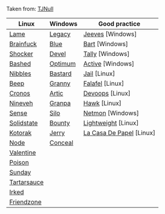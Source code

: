 Taken from: [TJNull](https://www.reddit.com/r/oscp/comments/cu6jhb/updated_oscplike_boxes_from_hackthebox_by_tjnull/)

|Linux|Windows|Good practice|
|-----|-------|-------------|
|[Lame](https://www.youtube.com/watch?v=Ru8YxARNS7M)|[Legacy](https://www.youtube.com/watch?v=uV6WNOfP8s8)|[Jeeves](https://www.youtube.com/watch?v=EKGBskG8APc) [Windows]|
|[Brainfuck](https://www.youtube.com/watch?v=o5x1yg3JnYI)|[Blue](https://www.youtube.com/watch?v=YRsfX6DW10E)|[Bart](https://www.youtube.com/watch?v=Cz6vQvGGiuc) [Windows]|
|[Shocker](https://www.youtube.com/watch?v=IBlTdguhgfY)|[Devel](https://www.youtube.com/watch?v=2LNyAbroZUk)|[Tally](https://www.youtube.com/watch?v=l-wzBhc9wFc) [Windows]|
|[Bashed](https://www.youtube.com/watch?v=2DqdPcbYcy8)|[Optimum](https://www.youtube.com/watch?v=kWTnVBIpNsE)|[Active](https://www.youtube.com/watch?v=jUc1J31DNdw) [Windows]|
|[Nibbles](https://www.youtube.com/watch?v=s_0GcRGv6Ds)|[Bastard](https://www.youtube.com/watch?v=lP-E5vmZNC0)|[Jail](https://www.youtube.com/watch?v=80-73OYcrrk) [Linux]|
|[Beep](https://www.youtube.com/watch?v=XJmBpOd__N8)|[Granny](https://www.youtube.com/watch?v=ZfPVGJGkORQ)|[Falafel](https://www.youtube.com/watch?v=CUbWpteTfio) [Linux]|
|[Cronos](https://www.youtube.com/watch?v=CYeVUmOar3I)|[Artic](https://www.youtube.com/watch?v=e9lVyFH7-4o)|[Devoops](https://www.youtube.com/watch?v=tQ34Ntkr7H4) [Linux]|
|[Nineveh](https://www.youtube.com/watch?v=K9DKULxSBK4)|[Granpa](https://www.youtube.com/watch?v=ZfPVGJGkORQ)|[Hawk](https://www.youtube.com/watch?v=UGd9JE1ZXUI) [Linux]|
|[Sense](https://www.youtube.com/watch?v=d2nVDoVr0jE)|[Silo](https://www.youtube.com/watch?v=2c7SzNo9uoA)|[Netmon](https://www.youtube.com/watch?v=ZxvgniJXbOo) [Windows]|
|[Solidstate](https://www.youtube.com/watch?v=_QapCUx55Xk)|[Bounty](https://www.youtube.com/watch?v=7ur4om1K98Y)|[Lightweight](https://www.youtube.com/watch?v=yQgtDoCDAYk) [Linux]|
|[Kotorak](https://www.youtube.com/watch?v=38e-sxPWiuY)|[Jerry](https://www.youtube.com/watch?v=PJeBIey8gc4)|[La Casa De Papel](https://www.youtube.com/watch?v=OSRCEOQQJ4E) [Linux]|
|[Node](https://www.youtube.com/watch?v=sW10TlZF62w)|[Conceal](https://www.youtube.com/watch?v=1ae64CdwLHE)|||
|[Valentine](https://www.youtube.com/watch?v=XYXNvemgJUo)|||
|[Poison](https://www.youtube.com/watch?v=rs4zEwONzzk)|||
|[Sunday](https://www.youtube.com/watch?v=xUrq29OTSuM)|||
|[Tartarsauce](https://www.youtube.com/watch?v=9MeBiP637ZA)|||
|[Irked](https://www.youtube.com/watch?v=OGFTM_qvtVI)|||
|[Friendzone](https://www.youtube.com/watch?v=Zf8p49IzEEA)|||

